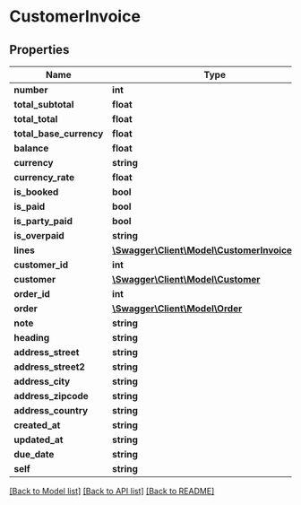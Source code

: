 # CustomerInvoice

## Properties
Name | Type | Description | Notes
------------ | ------------- | ------------- | -------------
**number** | **int** |  | [optional] 
**total_subtotal** | **float** |  | [optional] 
**total_total** | **float** |  | [optional] 
**total_base_currency** | **float** |  | [optional] 
**balance** | **float** |  | [optional] 
**currency** | **string** |  | [optional] 
**currency_rate** | **float** |  | [optional] 
**is_booked** | **bool** |  | [optional] 
**is_paid** | **bool** |  | [optional] 
**is_party_paid** | **bool** |  | [optional] 
**is_overpaid** | **string** |  | [optional] 
**lines** | [**\Swagger\Client\Model\CustomerInvoiceLine[]**](CustomerInvoiceLine.md) |  | [optional] 
**customer_id** | **int** |  | [optional] 
**customer** | [**\Swagger\Client\Model\Customer**](Customer.md) |  | [optional] 
**order_id** | **int** |  | [optional] 
**order** | [**\Swagger\Client\Model\Order**](Order.md) |  | [optional] 
**note** | **string** |  | [optional] 
**heading** | **string** |  | [optional] 
**address_street** | **string** |  | [optional] 
**address_street2** | **string** |  | [optional] 
**address_city** | **string** |  | [optional] 
**address_zipcode** | **string** |  | [optional] 
**address_country** | **string** |  | [optional] 
**created_at** | **string** |  | [optional] 
**updated_at** | **string** |  | [optional] 
**due_date** | **string** |  | [optional] 
**self** | **string** |  | [optional] 

[[Back to Model list]](../README.md#documentation-for-models) [[Back to API list]](../README.md#documentation-for-api-endpoints) [[Back to README]](../README.md)


